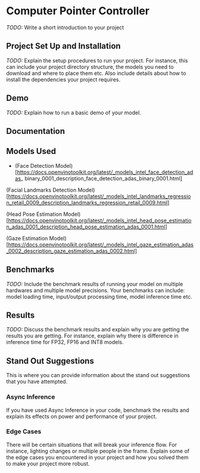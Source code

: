 # Computer Pointer Controller

*TODO:* Write a short introduction to your project

## Project Set Up and Installation
*TODO:* Explain the setup procedures to run your project. For instance, this can include your project directory structure, the models you need to download and where to place them etc. Also include details about how to install the dependencies your project requires.

## Demo
*TODO:* Explain how to run a basic demo of your model.

## Documentation
## Models Used
* (Face Detection Model)[https://docs.openvinotoolkit.org/latest/_models_intel_face_detection_adas_
binary_0001_description_face_detection_adas_binary_0001.html]

(Facial Landmarks Detection Model)[https://docs.openvinotoolkit.org/latest/_models_intel_landmarks_regression_retail_0009_description_landmarks_regression_retail_0009.html]

(Head Pose Estimation Model)[https://docs.openvinotoolkit.org/latest/_models_intel_head_pose_estimation_adas_0001_description_head_pose_estimation_adas_0001.html]

(Gaze Estimation Model)[https://docs.openvinotoolkit.org/latest/_models_intel_gaze_estimation_adas_0002_description_gaze_estimation_adas_0002.html]
## Benchmarks
*TODO:* Include the benchmark results of running your model on multiple hardwares and multiple model precisions. Your benchmarks can include: model loading time, input/output processing time, model inference time etc.

## Results
*TODO:* Discuss the benchmark results and explain why you are getting the results you are getting. For instance, explain why there is difference in inference time for FP32, FP16 and INT8 models.

## Stand Out Suggestions
This is where you can provide information about the stand out suggestions that you have attempted.

### Async Inference
If you have used Async Inference in your code, benchmark the results and explain its effects on power and performance of your project.

### Edge Cases
There will be certain situations that will break your inference flow. For instance, lighting changes or multiple people in the frame. Explain some of the edge cases you encountered in your project and how you solved them to make your project more robust.
